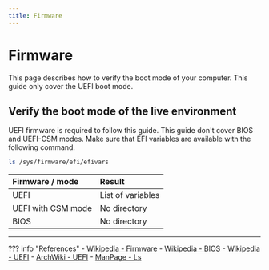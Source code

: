 ```yaml
---
title: Firmware
---
```


# Firmware
This page describes how to verify the boot mode of your computer. This guide only cover the UEFI boot mode.

## Verify the boot mode of the live environment
UEFI firmware is required to follow this guide. This guide don't cover BIOS and UEFI-CSM modes. Make sure that EFI variables are available with the following command.

``` bash
ls /sys/firmware/efi/efivars
```

| Firmware / mode    | Result            |
| :----------------- | :---------------- |
| UEFI               | List of variables |
| UEFI with CSM mode | No directory      |
| BIOS               | No directory      |

---

??? info "References"
    - [Wikipedia - Firmware](https://en.wikipedia.org/wiki/Firmware)
    - [Wikipedia - BIOS](https://en.wikipedia.org/wiki/BIOS)
    - [Wikipedia - UEFI](https://en.wikipedia.org/wiki/Unified_Extensible_Firmware_Interface)
    - [ArchWiki - UEFI](https://wiki.archlinux.org/index.php/Unified_Extensible_Firmware_Interface)
    - [ManPage - Ls](https://jlk.fjfi.cvut.cz/arch/manpages/man/core/coreutils/ls.1.en)
